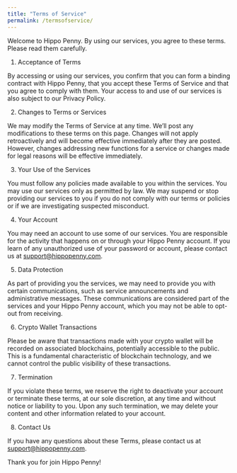 ```yaml
---
title: "Terms of Service"
permalink: /termsofservice/
---
```


Welcome to Hippo Penny. By using our services, you agree to these terms. Please read them carefully.

1. Acceptance of Terms

By accessing or using our services, you confirm that you can form a binding contract with Hippo Penny, that you accept these Terms of Service and that you agree to comply with them. Your access to and use of our services is also subject to our Privacy Policy.

2. Changes to Terms or Services

We may modify the Terms of Service at any time. We’ll post any modifications to these terms on this page. Changes will not apply retroactively and will become effective immediately after they are posted. However, changes addressing new functions for a service or changes made for legal reasons will be effective immediately.

3. Your Use of the Services

You must follow any policies made available to you within the services. You may use our services only as permitted by law. We may suspend or stop providing our services to you if you do not comply with our terms or policies or if we are investigating suspected misconduct.

4. Your Account

You may need an account to use some of our services. You are responsible for the activity that happens on or through your Hippo Penny account. If you learn of any unauthorized use of your password or account, please contact us at support@hippopenny.com.

5. Data Protection

As part of providing you the services, we may need to provide you with certain communications, such as service announcements and administrative messages. These communications are considered part of the services and your Hippo Penny account, which you may not be able to opt-out from receiving.

6. Crypto Wallet Transactions

Please be aware that transactions made with your crypto wallet will be recorded on associated blockchains, potentially accessible to the public. This is a fundamental characteristic of blockchain technology, and we cannot control the public visibility of these transactions.

7. Termination

If you violate these terms, we reserve the right to deactivate your account or terminate these terms, at our sole discretion, at any time and without notice or liability to you. Upon any such termination, we may delete your content and other information related to your account.

8. Contact Us

If you have any questions about these Terms, please contact us at support@hippopenny.com.

Thank you for join Hippo Penny!
